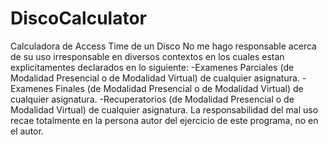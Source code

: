 # DiscoCalculator
Calculadora de Access Time de un Disco
No me hago responsable acerca de su uso irresponsable en diversos contextos en los cuales estan explicitamentes declarados en lo siguiente:
-Examenes Parciales (de Modalidad Presencial o de Modalidad Virtual) de cualquier asignatura.
-Examenes Finales (de Modalidad Presencial o de Modalidad Virtual) de cualquier asignatura.
-Recuperatorios (de Modalidad Presencial o de Modalidad Virtual) de cualquier asignatura.
La responsabilidad del mal uso recae totalmente en la persona autor del ejercicio de este programa, no en el autor.
